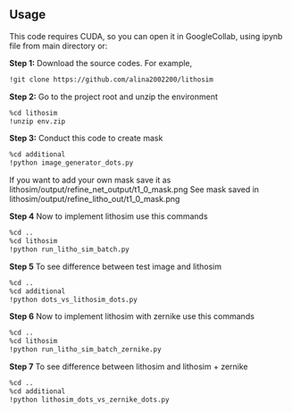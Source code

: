 

## Usage

This code requires CUDA, so you can open it in GoogleCollab, using ipynb file from main directory or:

**Step 1:** Download the source codes. For example,
~~~bash
!git clone https://github.com/alina2002200/lithosim
~~~

**Step 2:** Go to the project root and unzip the environment
~~~bash
%cd lithosim
!unzip env.zip
~~~

**Step 3:** Conduct this code to create mask
~~~bash
%cd additional
!python image_generator_dots.py
~~~
If you want to add your own mask save it as lithosim/output/refine_net_output/t1_0_mask.png
See mask saved in lithosim/output/refine_litho_out/t1_0_mask.png

**Step 4**
Now to implement lithosim use this commands
~~~bash
%cd ..
%cd lithosim
!python run_litho_sim_batch.py
~~~
**Step 5**
To see difference between test image and lithosim
~~~bash
%cd ..
%cd additional
!python dots_vs_lithosim_dots.py
~~~
**Step 6**
Now to implement lithosim with zernike use this commands
~~~bash
%cd ..
%cd lithosim
!python run_litho_sim_batch_zernike.py
~~~

**Step 7**
To see difference between lithosim and lithosim + zernike
~~~bash
%cd ..
%cd additional
!python lithosim_dots_vs_zernike_dots.py
~~~
